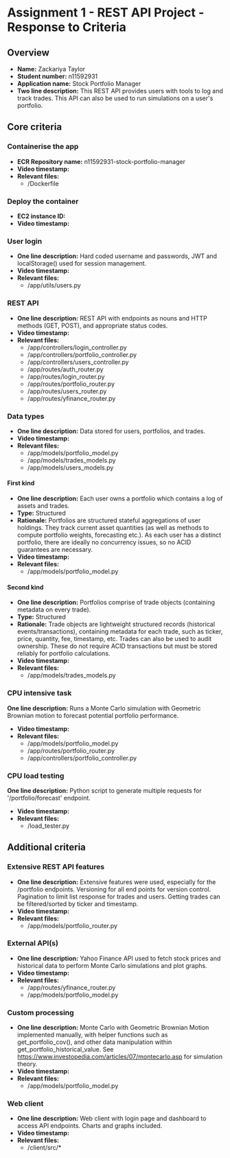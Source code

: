 Assignment 1 - REST API Project - Response to Criteria
================================================

Overview
------------------------------------------------

- **Name:** Zackariya Taylor
- **Student number:** n11592931
- **Application name:** Stock Portfolio Manager
- **Two line description:** This REST API provides users with tools to log and track trades. This API can also be used to run simulations on a user's portfolio.


Core criteria
------------------------------------------------

### Containerise the app

- **ECR Repository name:** n11592931-stock-portfolio-manager
- **Video timestamp:**
- **Relevant files:**
    - /Dockerfile

### Deploy the container

- **EC2 instance ID:**
- **Video timestamp:**

### User login

- **One line description:** Hard coded username and passwords, JWT and localStorage() used for session management.
- **Video timestamp:**
- **Relevant files:**
    - /app/utils/users.py

### REST API

- **One line description:** REST API with endpoints as nouns and HTTP methods (GET, POST), and appropriate status codes.
- **Video timestamp:**
- **Relevant files:**
    - /app/controllers/login_controller.py
    - /app/controllers/portfolio_controller.py
    - /app/controllers/users_controller.py
    - /app/routes/auth_router.py
    - /app/routes/login_router.py
    - /app/routes/portfolio_router.py
    - /app/routes/users_router.py
    - /app/routes/yfinance_router.py

### Data types

- **One line description:** Data stored for users, portfolios, and trades.
- **Video timestamp:**
- **Relevant files:**
    - /app/models/portfolio_model.py
    - /app/models/trades_models.py
    - /app/models/users_models.py

#### First kind

- **One line description:** Each user owns a portfolio which contains a log of assets and trades.
- **Type:** Structured
- **Rationale:** Portfolios are structured stateful aggregations of user holdings. They track current asset quantities (as well as methods to compute portfolio weights, forecasting etc.). As each user has a distinct portfolio, there are ideally no concurrency issues, so no ACID guarantees are necessary.
- **Video timestamp:**
- **Relevant files:**
    - /app/models/portfolio_model.py

#### Second kind

- **One line description:** Portfolios comprise of trade objects (containing metadata on every trade).
- **Type:** Structured
- **Rationale:** Trade objects are lightweight structured records (historical events/transactions), containing metadata for each trade, such as ticker, price, quantity, fee, timestamp, etc. Trades can also be used to audit ownership. These do not require ACID transactions but must be stored reliably for portfolio calculations.
- **Video timestamp:**
- **Relevant files:**
    - /app/models/trades_models.py 

### CPU intensive task

 **One line description:** Runs a Monte Carlo simulation with Geometric Brownian motion to forecast potential portfolio performance.
- **Video timestamp:** 
- **Relevant files:**
    - /app/models/portfolio_model.py
    - /app/routes/portfolio_router.py
    - /app/controllers/portfolio_controller.py

### CPU load testing

 **One line description:** Python script to generate multiple requests for '/portfolio/forecast' endpoint.
- **Video timestamp:** 
- **Relevant files:**
    - /load_tester.py

Additional criteria
------------------------------------------------

### Extensive REST API features

- **One line description:** Extensive features were used, especially for the /portfolio endpoints. Versioning for all end points for version control. Pagination to limit list response for trades and users. Getting trades can be filtered/sorted by ticker and timestamp.
- **Video timestamp:**
- **Relevant files:**
    - /app/models/portfolio_router.py

### External API(s)

- **One line description:** Yahoo Finance API used to fetch stock prices and historical data to perform Monte Carlo simulations and plot graphs.
- **Video timestamp:**
- **Relevant files:**
    - /app/routes/yfinance_router.py
    - /app/models/portfolio_model.py

### Custom processing

- **One line description:** Monte Carlo with Geometric Brownian Motion implemented manually, with helper functions such as get_portfolio_cov(), and other data manipulation within get_portfolio_historical_value. See https://www.investopedia.com/articles/07/montecarlo.asp for simulation theory.
- **Video timestamp:**
- **Relevant files:**
    - /app/models/portfolio_model.py

### Web client

- **One line description:** Web client with login page and dashboard to access API endpoints. Charts and graphs included.
- **Video timestamp:**
- **Relevant files:**
    - /client/src/*
